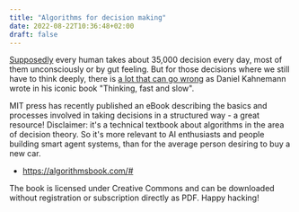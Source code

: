 ```yaml
---
title: "Algorithms for decision making"
date: 2022-08-22T10:36:48+02:00
draft: false
---
```


[Supposedly](https://psychology.stackexchange.com/questions/17182/basis-for-we-make-35-000-decisions-a-day-statistic) every human takes about 35,000 decision every day, most of them unconsciously or by gut feeling. But for those decisions where we still have to think deeply, there is [a lot that can go wrong](https://en.wikipedia.org/wiki/List_of_cognitive_biases) as Daniel Kahnemann wrote in his iconic book "Thinking, fast and slow".

MIT press has recently published an eBook describing the basics and processes involved in taking decisions in a structured way - a great resource! Disclaimer: it's a technical textbook about algorithms in the area of decision theory. So it's more relevant to AI enthusiasts and people building smart agent systems, than for the average person desiring to buy a new car.

* https://algorithmsbook.com/#

The book is licensed under Creative Commons and can be downloaded without registration or subscription directly as PDF. Happy hacking! 

